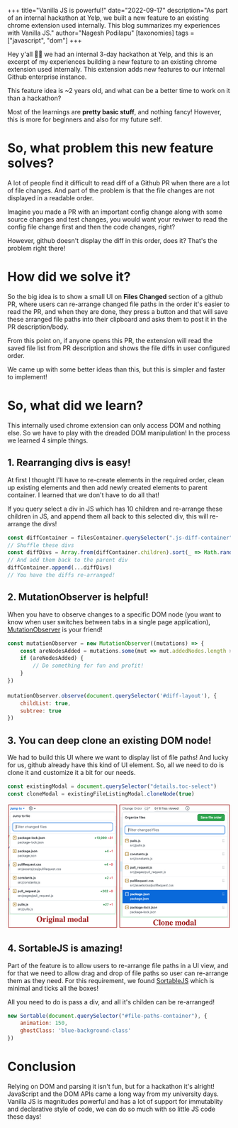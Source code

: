 +++
title="Vanilla JS is powerful!"
date="2022-09-17"
description="As part of an internal hackathon at Yelp, we built a new feature to an existing chrome extension used internally. This blog summarizes my experiences with Vanilla JS."
author="Nagesh Podilapu"
[taxonomies]
tags = ["javascript", "dom"]
+++

Hey y'all 👋🏾 we had an internal 3-day hackathon at Yelp, and this is an excerpt of my experiences building a new feature to an existing chrome extension used internally. This extension adds new features to our internal Github enterprise instance.

This feature idea is ~2 years old, and what can be a better time to work on it than a hackathon?

Most of the learnings are **pretty basic stuff**, and nothing fancy! However, this is more for beginners and also for my future self.

# So, what problem this new feature solves?
A lot of people find it difficult to read diff of a Github PR when there are a lot of file changes. And part of the problem is that the file changes are not displayed in a readable order.

Imagine you made a PR with an important config change along with some source changes and test changes, you would want your reviwer to read the config file change first and then the code changes, right?

However, github doesn't display the diff in this order, does it? That's the problem right there!

# How did we solve it?
So the big idea is to show a small UI on **Files Changed** section of a github PR, where users can re-arrange changed file paths in the order it's easier to read the PR, and when they are done, they press a button and that will save these arranged file paths into their clipboard and asks them to post it in the PR description/body.

From this point on, if anyone opens this PR, the extension will read the saved file list from PR description and shows the file diffs in user configured order.

We came up with some better ideas than this, but this is simpler and faster to implement!

# So, what did we learn?
This internally used chrome extension can only access DOM and nothing else. So we have to play with the dreaded DOM manipulation! In the process we learned 4 simple things.

## 1. Rearranging divs is easy!

At first I thought I'll have to re-create elements in the required order, clean up existing elements and then add newly created elements to parent container. I learned that we don't have to do all that!

If you query select a div in JS which has 10 children and re-arrange these children in JS, and append them all back to this selected div, this will re-arrange the divs!


```javascript
const diffContainer = filesContainer.querySelector(".js-diff-container")
// Shuffle these divs
const diffDivs = Array.from(diffContainer.children).sort(_ => Math.random() - 0.5)
// And add them back to the parent div
diffContainer.append(...diffDivs)
// You have the diffs re-arranged!
```

## 2. MutationObserver is helpful!
When you have to observe changes to a specific DOM node (you want to know when user switches between tabs in a single page application), [MutationObserver](https://developer.mozilla.org/en-US/docs/Web/API/MutationObserver) is your friend!

```javascript
const mutationObserver = new MutationObserver((mutations) => {
    const areNodesAdded = mutations.some(mut => mut.addedNodes.length > 0)
    if (areNodesAdded) {
        // Do something for fun and profit!
    }
})

mutationObserver.observe(document.querySelector('#diff-layout'), {
    childList: true,
    subtree: true
})
```

## 3. You can deep clone an existing DOM node!
We had to build this UI where we want to display list of file paths! And lucky for us, github already have this kind of UI element. So, all we need to do is clone it and customize it a bit for our needs.

```javascript
const existingModal = document.querySelector("details.toc-select")
const cloneModal = existingFileListingModal.cloneNode(true)
```

![Original modal and clone modal side by side](original-vs-clone.png)

## 4. SortableJS is amazing!
Part of the feature is to allow users to re-arrange file paths in a UI view, and for that we need to allow drag and drop of file paths so user can re-arrange them as they need. For this requirement, we found [SortableJS](https://sortablejs.github.io/Sortable/) which is minimal and ticks all the boxes!

All you need to do is pass a div, and all it's childen can be re-arranged!

```javascript
new Sortable(document.querySelector("#file-paths-container"), {
    animation: 150,
    ghostClass: 'blue-background-class'
})
```

# Conclusion
Relying on DOM and parsing it isn't fun, but for a hackathon it's alright! JavaScript and the DOM APIs came a long way from my university days. Vanilla JS is magnitudes powerful and has a lot of support for immutablity and declarative style of code, we can do so much with so little JS code these days!
